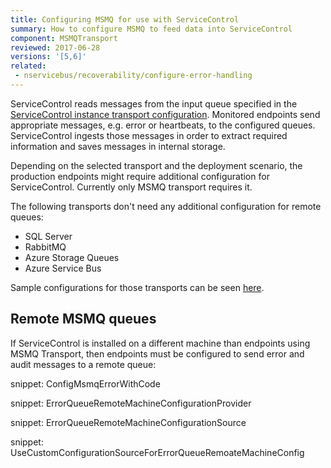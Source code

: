 ```yaml
---
title: Configuring MSMQ for use with ServiceControl
summary: How to configure MSMQ to feed data into ServiceControl
component: MSMQTransport
reviewed: 2017-06-28
versions: '[5,6]'
related:
 - nservicebus/recoverability/configure-error-handling
---
```


ServiceControl reads messages from the input queue specified in the [ServiceControl instance transport configuration](creating-config-file#transport). Monitored endpoints send appropriate messages, e.g. error or heartbeats, to the configured queues. ServiceControl ingests those messages in order to extract required information and saves messages in internal storage. 

Depending on the selected transport and the deployment scenario, the production endpoints might require additional configuration for ServiceControl. Currently only MSMQ transport requires it.

The following transports don't need any additional configuration for remote queues:

 * SQL Server
 * RabbitMQ
 * Azure Storage Queues
 * Azure Service Bus

Sample configurations for those transports can be seen [here](nservicebus/recoverability/configure-error-handling).


## Remote MSMQ queues

If ServiceControl is installed on a different machine than endpoints using MSMQ Transport, then endpoints must be configured to send error and audit messages to a remote queue:

snippet: ConfigMsmqErrorWithCode

snippet: ErrorQueueRemoteMachineConfigurationProvider

snippet: ErrorQueueRemoteMachineConfigurationSource

snippet: UseCustomConfigurationSourceForErrorQueueRemoateMachineConfig